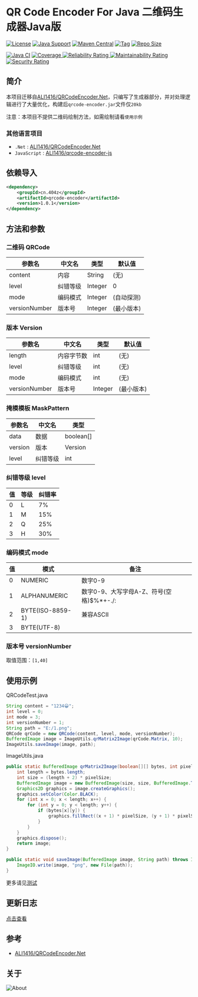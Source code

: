 # QR Code Encoder For Java 二维码生成器Java版

[![License](https://img.shields.io/github/license/ali1416/qrcode-encoder?label=License)](https://opensource.org/licenses/BSD-3-Clause)
[![Java Support](https://img.shields.io/badge/Java-8+-green)](https://openjdk.org/)
[![Maven Central](https://img.shields.io/maven-central/v/cn.404z/qrcode-encoder?label=Maven%20Central)](https://mvnrepository.com/artifact/cn.404z/qrcode-encoder)
[![Tag](https://img.shields.io/github/v/tag/ali1416/qrcode-encoder?label=Tag)](https://github.com/ALI1416/qrcode-encoder/tags)
[![Repo Size](https://img.shields.io/github/repo-size/ali1416/qrcode-encoder?label=Repo%20Size&color=success)](https://github.com/ALI1416/qrcode-encoder/archive/refs/heads/master.zip)

[![Java CI](https://github.com/ALI1416/qrcode-encoder/actions/workflows/ci.yml/badge.svg)](https://github.com/ALI1416/qrcode-encoder/actions/workflows/ci.yml)
[![Coverage](https://sonarcloud.io/api/project_badges/measure?project=ALI1416_qrcode-encoder&metric=coverage)
![Reliability Rating](https://sonarcloud.io/api/project_badges/measure?project=ALI1416_qrcode-encoder&metric=reliability_rating)
![Maintainability Rating](https://sonarcloud.io/api/project_badges/measure?project=ALI1416_qrcode-encoder&metric=sqale_rating)
![Security Rating](https://sonarcloud.io/api/project_badges/measure?project=ALI1416_qrcode-encoder&metric=security_rating)](https://sonarcloud.io/summary/new_code?id=ALI1416_qrcode-encoder)

## 简介

本项目迁移自[ALI1416/QRCodeEncoder.Net](https://github.com/ali1416/QRCodeEncoder.Net)，只编写了生成器部分，并对处理逻辑进行了大量优化，构建后`qrcode-encoder.jar`文件仅`20kb`

注意：本项目不提供二维码绘制方法，如需绘制请看`使用示例`

### 其他语言项目

- `.Net` : [ALI1416/QRCodeEncoder.Net](https://github.com/ali1416/QRCodeEncoder.Net)
- `JavaScript` : [ALI1416/qrcode-encoder-js](https://github.com/ali1416/qrcode-encoder-js)

## 依赖导入

```xml
<dependency>
    <groupId>cn.404z</groupId>
    <artifactId>qrcode-encoder</artifactId>
    <version>1.0.1</version>
</dependency>
```

## 方法和参数

### 二维码 QRCode

| 参数名        | 中文名   | 类型    | 默认值     |
| ------------- | -------- | ------- | ---------- |
| content       | 内容     | String  | (无)       |
| level         | 纠错等级 | Integer | 0          |
| mode          | 编码模式 | Integer | (自动探测) |
| versionNumber | 版本号   | Integer | (最小版本) |

### 版本 Version

| 参数名        | 中文名     | 类型    | 默认值     |
| ------------- | ---------- | ------- | ---------- |
| length        | 内容字节数 | int     | (无)       |
| level         | 纠错等级   | int     | (无)       |
| mode          | 编码模式   | int     | (无)       |
| versionNumber | 版本号     | Integer | (最小版本) |

### 掩模模板 MaskPattern

| 参数名  | 中文名   | 类型      |
| ------- | -------- | --------- |
| data    | 数据     | boolean[] |
| version | 版本     | Version   |
| level   | 纠错等级 | int       |

### 纠错等级 level

| 值  | 等级 | 纠错率 |
| --- | ---- | ------ |
| 0   | L    | 7%     |
| 1   | M    | 15%    |
| 2   | Q    | 25%    |
| 3   | H    | 30%    |

### 编码模式 mode

| 值  | 模式             | 备注                                     |
| --- | ---------------- | ---------------------------------------- |
| 0   | NUMERIC          | 数字0-9                                  |
| 1   | ALPHANUMERIC     | 数字0-9、大写字母A-Z、符号(空格)$%*+-./: |
| 2   | BYTE(ISO-8859-1) | 兼容ASCII                                |
| 3   | BYTE(UTF-8)      |                                          |

### 版本号 versionNumber

取值范围：`[1,40]`

## 使用示例

QRCodeTest.java

```java
String content = "1234😀";
int level = 0;
int mode = 3;
int versionNumber = 1;
String path = "E:/1.png";
QRCode qrCode = new QRCode(content, level, mode, versionNumber);
BufferedImage image = ImageUtils.qrMatrix2Image(qrCode.Matrix, 10);
ImageUtils.saveImage(image, path);
```

ImageUtils.java

```java
public static BufferedImage qrMatrix2Image(boolean[][] bytes, int pixelSize) {
    int length = bytes.length;
    int size = (length + 2) * pixelSize;
    BufferedImage image = new BufferedImage(size, size, BufferedImage.TYPE_INT_ARGB);
    Graphics2D graphics = image.createGraphics();
    graphics.setColor(Color.BLACK);
    for (int x = 0; x < length; x++) {
        for (int y = 0; y < length; y++) {
            if (bytes[x][y]) {
                graphics.fillRect((x + 1) * pixelSize, (y + 1) * pixelSize, pixelSize, pixelSize);
            }
        }
    }
    graphics.dispose();
    return image;
}

public static void saveImage(BufferedImage image, String path) throws IOException {
    ImageIO.write(image, "png", new File(path));
}
```

更多请见[测试](./src/test)

## 更新日志

[点击查看](./CHANGELOG.md)

## 参考

- [ALI1416/QRCodeEncoder.Net](https://github.com/ali1416/QRCodeEncoder.Net)

## 关于

<object data="https://404z.cn/images/about.svg" style="max-width:100%;">
  <picture>
    <source media="(prefers-color-scheme: dark)" srcset="https://404z.cn/images/about.dark.svg">
    <img alt="About" src="https://404z.cn/images/about.light.svg">
  </picture>
</object>
